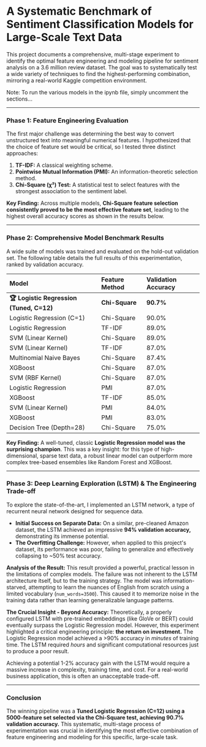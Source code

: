# A Systematic Benchmark of Sentiment Classification Models for Large-Scale Text Data

This project documents a comprehensive, multi-stage experiment to identify the optimal feature engineering and modeling pipeline for sentiment analysis on a 3.6 million review dataset. The goal was to systematically test a wide variety of techniques to find the highest-performing combination, mirroring a real-world Kaggle competition environment.

Note: To run the various models in the ipynb file, simply uncomment the sections...

---

### **Phase 1: Feature Engineering Evaluation**

The first major challenge was determining the best way to convert unstructured text into meaningful numerical features. I hypothesized that the choice of feature set would be critical, so I tested three distinct approaches:

1.  **TF-IDF:** A classical weighting scheme.
2.  **Pointwise Mutual Information (PMI):** An information-theoretic selection method.
3.  **Chi-Square (χ²) Test:** A statistical test to select features with the strongest association to the sentiment label.

**Key Finding:** Across multiple models, **Chi-Square feature selection consistently proved to be the most effective feature set**, leading to the highest overall accuracy scores as shown in the results below.

---

### **Phase 2: Comprehensive Model Benchmark Results**

A wide suite of models was trained and evaluated on the hold-out validation set. The following table details the full results of this experimentation, ranked by validation accuracy.

| Model | Feature Method | Validation Accuracy |
| :--- | :--- | :--- |
| **🏆 Logistic Regression (Tuned, C=12)** | **Chi-Square** | **90.7%** |
| Logistic Regression (C=1) | Chi-Square | 90.0% |
| Logistic Regression | TF-IDF | 89.0% |
| SVM (Linear Kernel) | Chi-Square | 89.0% |
| SVM (Linear Kernel) | TF-IDF | 87.0% |
| Multinomial Naive Bayes | Chi-Square | 87.4% |
| XGBoost | Chi-Square | 87.0% |
| SVM (RBF Kernel) | Chi-Square | 87.0% |
| Logistic Regression | PMI | 87.0% |
| XGBoost | TF-IDF | 85.0% |
| SVM (Linear Kernel) | PMI | 84.0% |
| XGBoost | PMI | 83.0% |
| Decision Tree (Depth=28) | Chi-Square | 75.0% |

**Key Finding:** A well-tuned, classic **Logistic Regression model was the surprising champion**. This was a key insight: for this type of high-dimensional, sparse text data, a robust linear model can outperform more complex tree-based ensembles like Random Forest and XGBoost.

---

### **Phase 3: Deep Learning Exploration (LSTM) & The Engineering Trade-off**

To explore the state-of-the-art, I implemented an LSTM network, a type of recurrent neural network designed for sequence data.

*   **Initial Success on Separate Data:** On a similar, pre-cleaned Amazon dataset, the LSTM achieved an impressive **94% validation accuracy,** demonstrating its immense potential.
*   **The Overfitting Challenge:** However, when applied to this project's dataset, its performance was poor, failing to generalize and effectively collapsing to ~50% test accuracy.

**Analysis of the Result:**
This result provided a powerful, practical lesson in the limitations of complex models. The failure was not inherent to the LSTM architecture itself, but to the training strategy. The model was information-starved, attempting to learn the nuances of English from scratch using a limited vocabulary (`num_words=3500`). This caused it to memorize noise in the training data rather than learning generalizable language patterns.

**The Crucial Insight - Beyond Accuracy:**
Theoretically, a properly configured LSTM with pre-trained embeddings (like GloVe or BERT) could eventually surpass the Logistic Regression model. However, this experiment highlighted a critical engineering principle: **the return on investment.** The Logistic Regression model achieved a >90% accuracy in *minutes* of training time. The LSTM required *hours* and significant computational resources just to produce a poor result.

Achieving a potential 1-2% accuracy gain with the LSTM would require a massive increase in complexity, training time, and cost. For a real-world business application, this is often an unacceptable trade-off.

---

### **Conclusion**

The winning pipeline was a **Tuned Logistic Regression (C=12) using a 5000-feature set selected via the Chi-Square test, achieving 90.7% validation accuracy.** This systematic, multi-stage process of experimentation was crucial in identifying the most effective combination of feature engineering and modeling for this specific, large-scale task.
